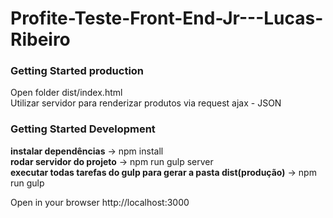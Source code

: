 # Profite-Teste-Front-End-Jr---Lucas-Ribeiro

<h3>Getting Started production</h3>
Open folder dist/index.html <br>
Utilizar servidor para renderizar produtos via request ajax - JSON 




<h3>Getting Started Development</h3>
<b>instalar dependências</b>  -> npm install <br>
<b>rodar servidor do projeto</b> -> npm run gulp server <br> 
<b>executar todas tarefas do gulp para gerar a pasta dist(produção)</b> -> npm run gulp

Open in your browser http://localhost:3000


